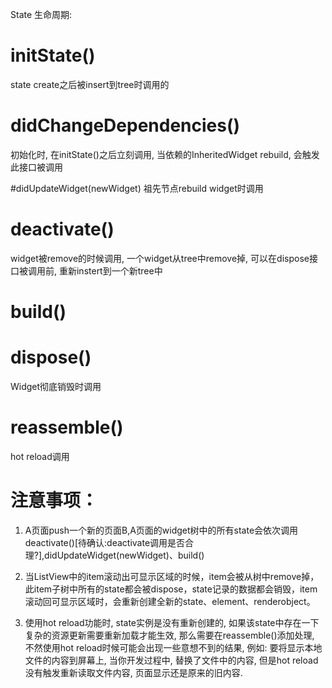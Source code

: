 State 生命周期: 

# initState()
state create之后被insert到tree时调用的

# didChangeDependencies()
初始化时, 在initState()之后立刻调用, 当依赖的InheritedWidget rebuild, 会触发此接口被调用

#didUpdateWidget(newWidget)
祖先节点rebuild widget时调用

# deactivate()
widget被remove的时候调用, 一个widget从tree中remove掉, 可以在dispose接口被调用前, 重新instert到一个新tree中

# build()

# dispose()
Widget彻底销毁时调用

# reassemble()
hot reload调用

# 注意事项：

1. A页面push一个新的页面B,A页面的widget树中的所有state会依次调用deactivate()[待确认:deactivate调用是否合理?],didUpdateWidget(newWidget)、build()

2. 当ListView中的item滚动出可显示区域的时候，item会被从树中remove掉，此item子树中所有的state都会被dispose，state记录的数据都会销毁，item滚动回可显示区域时，会重新创建全新的state、element、renderobject。

3. 使用hot reload功能时, state实例是没有重新创建的, 如果该state中存在一下复杂的资源更新需要重新加载才能生效, 那么需要在reassemble()添加处理, 不然使用hot reload时候可能会出现一些意想不到的结果, 例如: 要将显示本地文件的内容到屏幕上, 当你开发过程中, 替换了文件中的内容, 但是hot reload没有触发重新读取文件内容, 页面显示还是原来的旧内容.